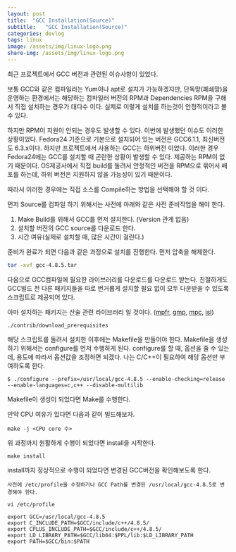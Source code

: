 ```yaml
---
layout: post
title:  "GCC Installation(Source)"
subtitle:   "GCC Installation(Source)"
categories: devlog
tags: linux
image: /assets/img/linux-logo.png
share-img: /assets/img/linux-logo.png
---
```


최근 프로젝트에서 GCC 버전과 관련된 이슈사항이 있었다.

보통 GCC와 같은 컴파일러는 Yum이나 apt로 설치가 가능하겠지만, 단독망(폐쇄망)을 운영하는 환경에서는 해당하는 컴파일러 버전의 RPM과 Dependencies RPM을 구해서 직접 설치하는 경우가 대다수 이다. 실제로 이렇게 설치를 하는것이 안정적이라고 볼 수 있다.

하지만 RPM이 지원이 안되는 경우도 발생할 수 있다.
이번에 발생했던 이슈도 이러한 상황이었다. Fedora24 기준으로 기본으로 설치되어 있는 버전은 GCC6.1.1, 최신버전도 6.3.x이다. 하지만 프로젝트에서 사용하는 GCC는 하위버전 이었다. 이러한 경우 Fedora24에는 GCC를 설치할 때 곤란한 상황이 발생할 수 있다. 제공하는 RPM이 없기 때문이다. OS제공사에서 직접 build를 돌려서 안정적인 버전을 RPM으로 묶어서 배포를 하는데, 하위 버전은 지원하지 않을 가능성이 있기 때문이다.

따라서 이러한 경우에는 직접 소스를 Compile하는 방법을 선택해야 할 것 이다.

먼저 Source를 컴파일 하기 위해서는 사전에 아래와 같은 사전 준비작업을 해야 한다.
1. Make Build를 위해서 GCC를 먼저 설치한다. (Version 관계 없음)
2. 설치할 버전의 GCC source를 다운로드 한다.
3. 시간 여유(실제로 설치할 때, 많은 시간이 걸린다.)

준비가 완료가 되면 다음과 같은 과정으로 설치를 진행한다. 먼저 압축을 해제한다.
``` bash
tar -xvf gcc-4.8.5.tar
```

다음으로 GCC컴파일에 필요한 라이브러리를 다운로드를 다운로드 받는다.
친절하게도 GCC빌드 전 다른 패키지들을 따로 번거롭게 설치할 필요 없이 모두 다운받을 수 있도록 스크립트로 제공되어 있다.

아마 설치하는 패키지는 산술 관련 라이브러리 일 것이다. ([mpfr](http://www.mpfr.org/),  [gmp](https://gmplib.org/), [mpc](http://www.multiprecision.org/index.php?prog=mpc), [isl](http://isl.gforge.inria.fr/))
```
./contrib/download_prerequisites
```
해당 스크립트를 돌려서 설치한 이후에는 Makefile을 만들어야 한다. Makefile을 생성하기 위해서는 configure를 먼저 수행하게 된다. configure를 할 때, 옵션을 줄 수 있는데, 용도에 따라서 옵션값을 조정하면 되겠다. 나는 C/C++이 필요하여 해당 옵션만 부여하도록 한다.

```
$ ./configure --prefix=/usr/local/gcc-4.8.5 --enable-checking=release --enable-languages=c,c++ --disable-multilib
```
Makefile이 생성이 되었다면 Make를 수행한다.

만약 CPU 여유가 있다면 다음과 같이 빌드해보자.
```
make -j <CPU core 수>
```
위 과정까지 원활하게 수행이 되었다면 install을 시작한다.
```
make install
```
install까지 정상적으로 수행이 되었다면 변경된 GCC버전을 확인해보도록 한다.

`사전에 /etc/profile을 수정하거나 GCC Path를 변경된 /usr/local/gcc-4.8.5로 변경해야 한다.`

```  
vi /etc/profile

export GCC=/usr/local/gcc-4.8.5
export C_INCLUDE_PATH=$GCC/include/c++/4.8.5/
export CPLUS_INCLUDE_PATH=$GCC/include/c++/4.8.5/
export LD_LIBRARY_PATH=$GCC/lib64:$PPL/lib:$LD_LIBRARY_PATH
export PATH=$GCC/bin:$PATH
```


